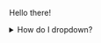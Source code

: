 Hello there!
<details>
<summary>How do I dropdown?</summary>
<br>
  <details>
<summary>How do I dropdown?</summary>
<br>
This is how you dropdown.
</details>
This is how you dropdown.
</details>
